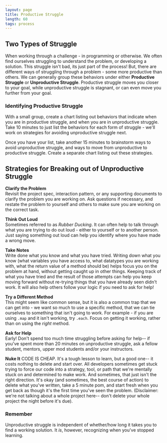 ```yaml
---
layout: page
title: Productive Struggle
length: 60
tags: process
---
```


## Two Types of Struggle

When working through a challenge - in programming or otherwise.  We often find ourselves struggling to understand the problem, or developing a solution.  This struggle isn't bad, its just part of the process!  But, there are different ways of struggling through a problem - some more productive than others.  We can generally group these behaviors under either **Productive Struggle** or **Unproductive Struggle**.  Productive struggle moves you closer to your goal, while unproductive struggle is stagnant, or can even move you further from your goal.

### Identifying Productive Struggle

With a small group, create a chart listing out behaviors that indicate when you are in productive struggle, and when you are in unproductive struggle.  Take 10 minutes to just list the behaviors for each form of struggle - we'll work on strategies for avoiding unproductive struggle next.

Once you have your list, take another 15 minutes to brainstorm ways to avoid unproductive struggle, and ways to move from unproductive to productive struggle.  Create a separate chart listing out these strategies.

## Strategies for Breaking out of Unproductive Struggle

**Clarify the Problem**  
Revisit the project spec, interaction pattern, or any supporting documents to clarify the problem you are working on.  Ask questions if necessary, and restate the problem to yourself and others to make sure you are working on the correct task.

**Think Out Loud**  
Sometimes referred to as *Rubber Ducking*. It can often help to talk through what you are trying to do out loud - either to yourself or to another person.  Just saying something out loud can help you identify where you have made a wrong move.

**Take Notes**  
Write done what you know and what you have tried.  Writing down what you know (what variables you have access to, what datatypes you are working with, what the return value of a method should be) helps focus you on the problem at hand, without getting caught up in other things.  Keeping track of what you have tried and the result of those attempts can help you keep moving forward without re-trying things that you have already seen didn't work.  It will also help others follow your logic if you need to ask for help!

**Try a Different Method**  
This might seem like common sense, but it is also a common trap that we can get into - we want so much to use a specific method, that we can tie ourselves to something that isn't going to work.  For example - if you are using `.map` and it isn't working, try `.each`.  Focus on getting it working, rather than on using the *right* method.

**Ask for Help**  
Early! Don't spend too much time struggling before asking for help-- if you've spent more than 20 minutes on unproductive struggle, ask a fellow student, mentors, upper mod students and/or your instructors.

**Nuke It**
CODE IS CHEAP. It's a tough lesson to learn, but a good one-- it costs nothing to delete and start over. All developers sometimes get stuck trying to force our code into a strategy, tool, or path that we're mentally stuck on and determined to make work. And sometimes, that just isn't the right direction.  It's okay (and sometimes, the best course of action) to delete what you've written, take a 5 minute pom, and start fresh when you get back as though it's the first time you've seen the problem. (Disclaimer: we're not talking about a whole project here-- don't delete your whole project the night before it's due).

### Remember
Unproductive struggle is independent of whether/how long it takes you to find a working solution.  It _is_, however, recognizing when you've stopped learning. 
